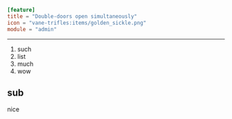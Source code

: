 ```toml
[feature]
title = "Double-doors open simultaneously"
icon = "vane-trifles:items/golden_sickle.png"
module = "admin"
```
---

1. such
2. list
3. much
4. wow

## sub

nice
